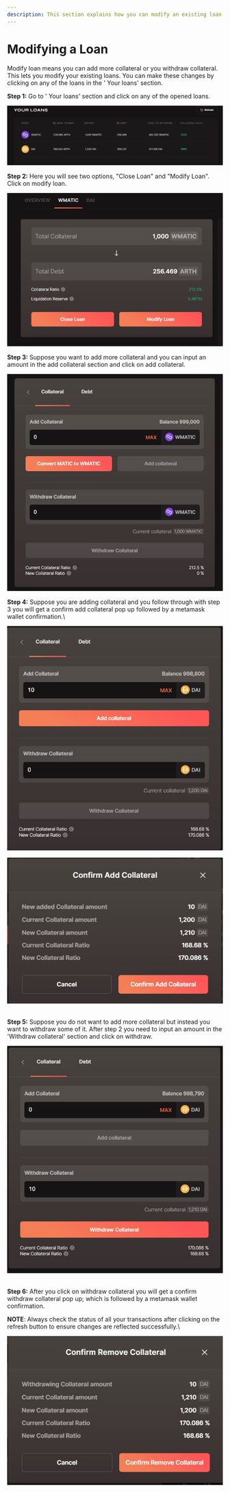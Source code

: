 ```yaml
---
description: This section explains how you can modify an existing loan
---
```


# Modifying a Loan

Modify loan means you can add more collateral or you withdraw collateral. This lets you modify your existing loans. You can make these changes by clicking on any of the loans in the ' Your loans' section.

**Step 1:** Go to ' Your loans' section and click on any of the opened loans.

![](../.gitbook/assets/your-loans.jpg)


**Step 2:** Here you will see two options, "Close Loan" and "Modify Loan". Click on modify loan.

![](../.gitbook/assets/modify-close.jpg)


**Step 3:** Suppose you want to add more collateral and you can input an amount in the add collateral section and click on add collateral.

![](../.gitbook/assets/withdraw-add.jpg)

**Step 4:** Suppose you are adding collateral and you follow through with step 3 you will get a confirm add collateral pop up followed by a metamask wallet confirmation.\


![](../.gitbook/assets/add-collateral.jpg)

![](../.gitbook/assets/confirm-ad.jpg)


\
**Step 5:** Suppose you do not want to add more collateral but instead you want to withdraw some of it. After step 2 you need to input an amount in the 'Withdraw collateral' section and click on withdraw.

![](../.gitbook/assets/withdraw-collateral-.jpg)


\
**Step 6:** After you click on withdraw collateral you will get a confirm withdraw collateral pop up; which is followed by a metamask wallet confirmation.

**NOTE**: Always check the status of all your transactions after clicking on the refresh button to ensure changes are reflected successfully.\


![](../.gitbook/assets/confirm-withdraw.jpg)
